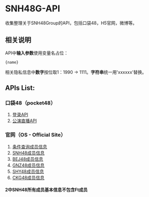 # SNH48G-API
收集整理关于SNH48Group的API，包括口袋48，H5官网，微博等。

## 相关说明

API中**输入参数**使用变量名占位：
```
{name}
```

相关隐私信息中**数字**按位取1：1990 -> 1111。**字符串**统一用'xxxxxx'替换。

## APIs List:

### 口袋48（pocket48）
1. [登录API](https://github.com/theprimone/SNH48G-API/blob/master/pocket48/login.md)
2. [公演直播API](https://github.com/theprimone/SNH48G-API/blob/master/pocket48/group-live.md)

### 官网（OS - Official Site）
1. [条件查询成员信息](https://github.com/theprimone/SNH48G-API/blob/master/OS/members.md)
2. [SNH48成员信息](https://github.com/theprimone/SNH48G-API/blob/master/OS/SNH48-members.md)
3. [BEJ48成员信息](https://github.com/theprimone/SNH48G-API/blob/master/OS/BEJ48-members.md)
4. [GNZ48成员信息](https://github.com/theprimone/SNH48G-API/blob/master/OS/GNZ48-members.md)
5. [SHY48成员信息](https://github.com/theprimone/SNH48G-API/blob/master/OS/SHY48-members.md)
6. [CKG48成员信息](https://github.com/theprimone/SNH48G-API/blob/master/OS/CKG48-members.md)

#### 2中SNH48所有成员基本信息不包含Ft成员



